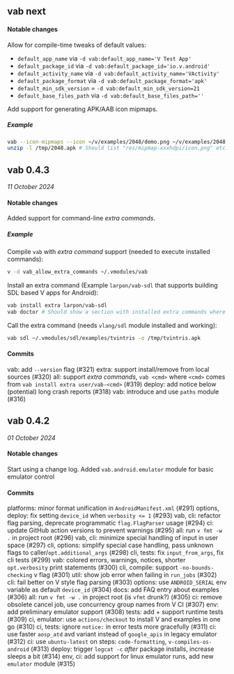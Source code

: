 ## vab next

#### Notable changes

Allow for compile-time tweaks of default values:
* `default_app_name` via `-d vab:default_app_name='V Test App'`
* `default_package_id` via `-d vab:default_package_id='io.v.android'`
* `default_activity_name` via `-d vab:default_activity_name='VActivity'`
* `default_package_format` via `-d vab:default_package_format='apk'`
* `default_min_sdk_version` = `-d vab:default_min_sdk_version=21`
* `default_base_files_path` via `-d vab:default_base_files_path=''`

Add support for generating APK/AAB icon mipmaps.

##### Example

```bash
vab --icon-mipmaps --icon ~/v/examples/2048/demo.png ~/v/examples/2048 -o /tmp/2048.apk
unzip -l /tmp/2048.apk # Should list "res/mipmap-xxxhdpi/icon.png" etc. entries
```

## vab 0.4.3
*11 October 2024*

#### Notable changes

Added support for command-line *extra commands*.

##### Example

Compile `vab` with *extra command* support (needed to execute installed commands):
```bash
v -d vab_allow_extra_commands ~/.vmodules/vab
```

Install an extra command (Example `larpon/vab-sdl` that supports building SDL based V apps for Android):
```bash
vab install extra larpon/vab-sdl
vab doctor # Should show a section with installed extra commands where `vab-sdl` should show.
```

Call the extra command (needs `vlang/sdl` module installed and working):
```bash
vab sdl ~/.vmodules/sdl/examples/tvintris -o /tmp/tvintris.apk
```

#### Commits

vab: add `--version` flag (#321)
extra: support install/remove from local sources (#320)
all: support *extra commands*, `vab <cmd>` where `<cmd>` comes from `vab install extra user/vab-<cmd>` (#319)
deploy: add notice below (potential) long crash reports (#318)
vab: introduce and use `paths` module (#316)

## vab 0.4.2
*01 October 2024*

#### Notable changes

Start using a change log.
Added `vab.android.emulator` module for basic emulator control

#### Commits

platforms: minor format unification in `AndroidManifest.xml` (#291)
options, deploy: fix setting `device_id` when `verbosity <= 1` (#293)
vab, cli: refactor flag parsing, deprecate programmatic `flag.FlagParser` usage (#294)
ci: update GitHub action versions to prevent warnings (#295)
all: run `v fmt -w .` in project root (#296)
vab, cli: minimize special handling of input in user space (#297)
cli, options: simplify special case handling, pass unknown flags to caller/`opt.additional_args` (#298)
cli, tests: fix `input_from_args`, fix cli tests (#299)
vab: colored errors, warnings, notices, shorter `opt.verbosity` print statements (#300)
cli, compile: support `-no-bounds-checking` v flag (#301)
util: show job error when failing in `run_jobs` (#302)
cli: fail better on V style flag parsing (#303)
options: use `ANDROID_SERIAL` env variable as default `device_id` (#304)
docs: add FAQ entry about examples (#306)
all: run `v fmt -w .` in project root (is `vfmt` drunk?) (#305)
ci: remove obsolete cancel job, use concurrency group names from V CI (#307)
env: add preliminary emulator support (#308)
tests: add + support runtime tests (#309)
ci, emulator: use `actions/checkout` to install V and examples in one go (#310)
ci, tests: ignore `notice:` in error tests more gracefully (#311)
ci: use faster `aosp_atd` avd variant instead of `google_apis` in legacy emulator (#312)
ci: use `ubuntu-latest` on steps: `code-formatting`, `v-compiles-os-android` (#313)
deploy: trigger `logcat -c` *after* package installs, increase sleeps a bit (#314)
env, ci: add support for linux emulator runs, add new `emulator` module (#315)
